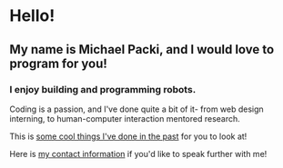 # Hello!
## My name is Michael Packi, and I would love to program for you!

### I enjoy building and programming robots.

  Coding is a passion, and I've done quite a bit of it- from web design interning, to human-computer interaction mentored research. 
  
  

This is [some cool things I've done in the past](https://mpacki59.github.io/about/info/) for you to look at!  

Here is [my contact information](https://mpacki59.github.io/about/contact/) if you'd like to speak further with me!
